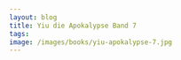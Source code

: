 ```yaml
---
layout: blog
title: Yiu die Apokalypse Band 7
tags: 
image: /images/books/yiu-apokalypse-7.jpg
---
```

